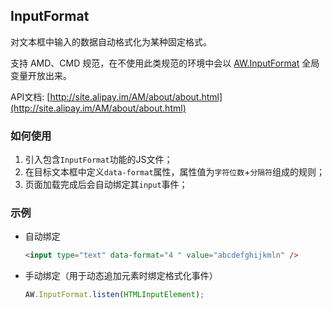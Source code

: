 ## InputFormat

对文本框中输入的数据自动格式化为某种固定格式。  

支持 AMD、CMD 规范，在不使用此类规范的环境中会以 [AW.InputFormat](http://www.google.com) 全局变量开放出来。

API文档: [http://site.alipay.im/AM/about/about.html](http://site.alipay.im/AM/about/about.html)


### 如何使用

1. 引入包含`InputFormat`功能的JS文件；
2. 在目标文本框中定义`data-format`属性，属性值为`字符位数`+`分隔符`组成的规则；
3. 页面加载完成后会自动绑定其`input`事件；


### 示例

* 自动绑定  
  
  ```html
  <input type="text" data-format="4 " value="abcdefghijkmln" />
  ```
* 手动绑定（用于动态追加元素时绑定格式化事件） 

  ```javascript
  AW.InputFormat.listen(HTMLInputElement); 
  ```
